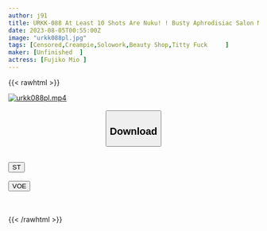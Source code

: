 ```yaml
---
author: j91
title: URKK-088 At Least 10 Shots Are Nuku! ! Busty Aphrodisiac Salon Mio Fujiko Who Can Cum Any Number Of Times While Shaking Her Big Tits
date: 2023-08-05T00:55:00Z
image: "urkk088pl.jpg"
tags: [Censored,Creampie,Solowork,Beauty Shop,Titty Fuck	 ]
maker: [Unfinished  ]
actress: [Fujiko Mio ]
---
```



{{< rawhtml >}}

<div class="video" data-videoid="96mxm7Aew9ua4WO">
    <a href="javascript:;">
        <img src="https://my.j91.asia/posts/urkk088pl/urkk088pl.jpg" width="WIDTH" height="HEIGHT" alt="urkk088pl.mp4" loading="lazy">
    </a>
</div>

<script type="text/javascript" src="https://j91.asia/asset/on-demand-st.js"></script>

<br>
  <link rel="stylesheet" href="https://j91.asia/asset/bs5.css">
  
  <center>
  <button class="btn btn-primary" type="button" data-bs-toggle="collapse" data-bs-target=".multi-collapse" aria-expanded="false" aria-controls="multiCollapseExample1 multiCollapseExample2"><h2>Download</h2></button></center>
</p>
<div class="row">
  <div class="col">
    <div class="collapse multi-collapse" id="multiCollapseExample1">
      <div class="card card-body">
	      	      <br>
<div class="buttons">  
<a href="https://streamtape.to/v/96mxm7Aew9ua4WO"><button class="btn-hover color-3"><i class="fa fa-download"></i> ST</button></a></div>
    </div>
  </div>
</div>
  <div class="col">
    <div class="collapse multi-collapse" id="multiCollapseExample2">
      <div class="card card-body">
	      <br>
<div class="buttons">
    <a href="https://voe.sx/v9azoyrfzfff"><button class="btn-hover color-9"><i class="fa fa-download"></i> VOE</button></a></div>
<br><br>
      </div>
    </div>
  </div>
</div>

{{< /rawhtml >}}